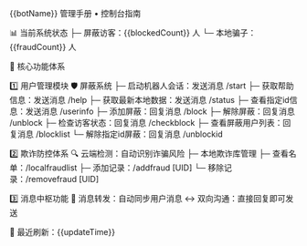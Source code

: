 
{{botName}} 管理手册 • 控制台指南

📊 当前系统状态
├─ 屏蔽访客：{{blockedCount}} 人
└─ 本地骗子：{{fraudCount}} 人

🔧 核心功能体系

1️⃣ 用户管理模块
   🛡️ 屏蔽系统
   ├─ 启动机器人会话：发送消息 /start
   ├─ 获取帮助信息：发送消息 /help
   ├─ 获取最新本地数据：发送消息 /status
   ├─ 查看指定id信息：发送消息 /userinfo
   ├─ 添加屏蔽：回复消息 /block
   ├─ 解除屏蔽：回复消息 /unblock
   ├─ 检查访客状态：回复消息 /checkblock
   ├─ 查看屏蔽用户列表：回复消息 /blocklist
   └─ 解除指定id屏蔽：回复消息 /unblockid

2️⃣ 欺诈防控体系
   🔍 云端检测：自动识别诈骗风险
   ├─ 本地欺诈库管理
   ├─ 查看名单：/localfraudlist
   ├─ 添加记录：/addfraud [UID]
   └─ 移除记录：/removefraud [UID]

3️⃣ 消息中枢功能
   📩 消息转发：自动同步用户消息
   ↔️ 双向沟通：直接回复即可发送

📌 最近刷新：{{updateTime}}
